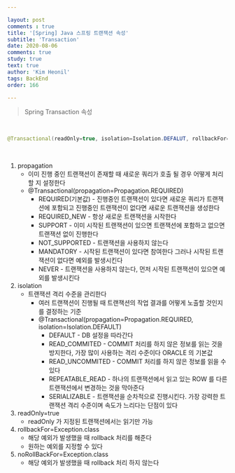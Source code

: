 ```yaml
---

layout: post
comments : true
title: '[Spring] Java 스프링 트랜잭션 속성'
subtitle: 'Transaction'
date: 2020-08-06
comments: true
study: true
text: true
author: 'Kim Heonil'
tags: BackEnd
order: 166

---
```

> Spring Transaction 속성

<br>



``` java
@Transactional(readOnly=true, isolation=Isolation.DEFALUT, rollbackFor=Exception.class)
```



<br>

1. propagation
   - 이미 진행 중인 트랜잭션이 존재할 때 새로운 쿼리가 호출 될 경우 어떻게 처리할 지 설정한다
   - @Transactional(propagation=Propagation.REQUIRED)
     - REQUIRED(기본값) - 진행중인 트랜잭션이 있다면 새로운 쿼리가 트랜잭션에 포함되고 진행중인 트랜잭션이 없다면 새로운 트랜잭션을 생성한다
     - REQUIRED_NEW - 항상 새로운 트랜잭션을 시작한다
     - SUPPORT - 이미 시작된 트랜잭션이 있으면 트랜잭션에 포함하고 없으면 트랜잭션 없이 진행한다
     - NOT_SUPPORTED - 트랜잭션을 사용하지 않는다
     - MANDATORY - 시작된 트랜잭션이 있다면 참여한다 그러나 시작된 트랜잭션이 없다면 예외를 발생시킨다
     - NEVER - 트랜잭션을 사용하지 않는다, 먼저 시작된 트랜잭션이 있으면 예외를 발생시킨다
2. isolation
   - 트랜잭션 격리 수준을 관리한다
     - 여러 트랜잭션이 진행될 때 트랜잭션의 작업 결과를 어떻게 노출할 것인지를 결정하는 기준
     - @Transactional(propagation=Propagation.REQUIRED, isolation=Isolation.DEFAULT)
       - DEFAULT - DB 설정을 따라간다
       - READ_COMMITED - COMMIT 처리를 하지 않은 정보를 읽는 것을 방지한다, 가장 많이 사용하는 격리 수준이다 ORACLE 의 기본값
       - READ_UNCOMMITED - COMMIT 처리를 하지 않은 정보를 읽을 수 있다
       - REPEATABLE_READ - 하나의 트랜잭션에서 읽고 있는 ROW 를 다른 트랜잭션에서 변경하는 것을 막아준다
       - SERIALIZABLE - 트랜잭션을 순차적으로 진행시킨다. 가장 강력한 트랜잭션 격리 수준이며 속도가 느리다는 단점이 있다
3. readOnly=true
   - readOnly 가 지정된 트랜잭션에서는 읽기만 가능
4. rollbackFor=Exception.class
   - 해당 예외가 발생했을 때 rollback 처리를 해준다
   - 원하는 예외를 지정할 수 있다
5. noRollBackFor=Exception.class
   - 해당 예외가 발생했을 때 rollback 처리 하지 않는다



<br><br>